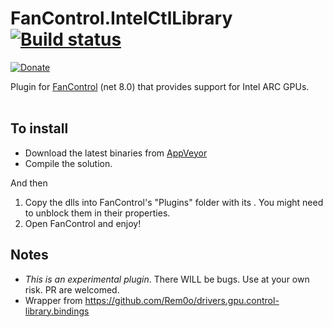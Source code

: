 # FanControl.IntelCtlLibrary [![Build status](https://ci.appveyor.com/api/projects/status/dwtfldyi9piyaltg?svg=true)](https://ci.appveyor.com/project/Rem0o/fancontrol-intelctllibrary)

[![Donate](https://img.shields.io/badge/Donate-PayPal-blue.svg?style=flat&logo=paypal)](https://www.paypal.com/cgi-bin/webscr?cmd=_donations&business=N4JPSTUQHRJM8&currency_code=USD&source=url&item_name=Fan+Control)

Plugin for [FanControl](https://github.com/Rem0o/FanControl.Releases) (net 8.0) that provides support for Intel ARC GPUs.
<br/><br/>

## To install

* Download the latest binaries from [AppVeyor](https://ci.appveyor.com/project/Rem0o/fancontrol-intelctllibrary/build/artifacts)
* Compile the solution.

And then

1. Copy the dlls into FanControl's "Plugins" folder with its . You might need to unblock them in their properties.
3. Open FanControl and enjoy!

## Notes

* _This is an experimental plugin_. There WILL be bugs. Use at your own risk. PR are welcomed.
* Wrapper from https://github.com/Rem0o/drivers.gpu.control-library.bindings
